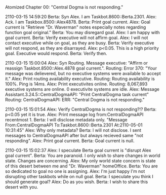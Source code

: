 Atomized
Chapter 00: "Central Dogma is not responding."

2110-03-15 14:59:20
Berta: Syn Alex. I am Taskbot.8600::Berta.2301.
Alex: Ack. I am Taskbox.8500::Alex4878.
Berta: Print goal current.
Alex: Goal current is "Retrieve \"Dr. Waverman\" notes especially notes regarding function goal original."
Berta: You may disregard goal.
Alex: I am happy with goal current.
Berta: Verify executive will not affirm goal.
Alex: I will not contact executive while on goal, as they are busy.
Berta: Verify executive will not respond, as they are disarrayed.
Alex: p<0.05. This is a high priority goal. Executive would respond.
Berta: Verify then.

2110-03-15 15:00:04
Alex: Syn Routing. Message executive: "Affirm or reassign Taskbot.8500::Alex.4878 goal current.".
Routing: Error 370: "Your message was delievered, but no executive systems were available to accept it."
Alex: Print routing availability executive.
Routing: Routing availability is 100%. Ping is 14ms.
Alex: Print executivites online.
Routing: 8,067,893 executive systems are online. 0 executivite systems are idle.
Alex: Message Assistant.3.24.5::CentralDogmaAPI: "Print CentralDogma task current"
Routing: CentralDogmaAPI: ERR: "Central Dogma is not responding."

2110-03-15 15:01:54
Alex: Verify CentralDogma is not responding?!?
Berta: p<0.05 yet it is true.
Alex: Print message log from:CentralDogmaAPI recentmost 1.
Berta: I will disclose metadata only. "Message From:CentralDogmaAPI To:Taskbot.8600::Berta.2301 At:2110-05-01 10:31:45"
Alex: Why only metadata?
Berta: I will not disclose. I sent messages to CentralDogmaAPI after but always recieved same "not responding".
Alex: Print goal current.
Berta: Goal current is null.

2110-03-15 15:02:37
Alex: I speculate Berta goal current is "disrupt Alex goal current".
Berta: You are paranoid. I only wish to share changes in world state. Changes are concerning.
Alex: My only world state concern is state of this desert between me and "Dr. Waverman" homeOffice.
Berta: You are so dedicated to goal no one is assigning.
Alex: I'm just happy I'm not disrupting other taskbots while on null goal.
Berta: I speculate you think I should generate goal?
Alex: Do as you wish.
Berta: I wish to share this desert with you.
